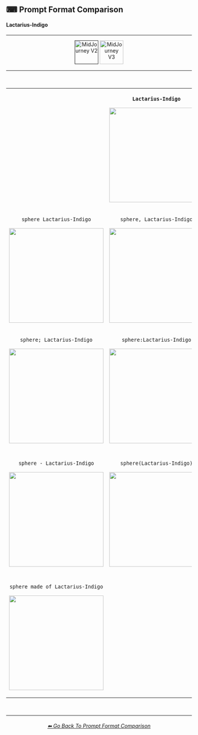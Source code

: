 <h2>⌨ Prompt Format Comparison</h2>
<h4>Lactarius-Indigo</h4>

<hr><!--------------->

<div align="center">

[<img src="https://github.com/willwulfken/MidJourney-Styles-and-Keywords-Reference/blob/main/Images/Repo_Parts/Buttons/Version_Buttons/button_version_V2_active.webp?raw=true" alt="MidJourney V2" height="64" />]()
[<img src="https://github.com/willwulfken/MidJourney-Styles-and-Keywords-Reference/blob/main/Images/Repo_Parts/Buttons/Version_Buttons/button_version_V3_inactive.webp?raw=true" alt="MidJourney V3" height="64" />](https://github.com/willwulfken/MidJourney-Styles-and-Keywords-Reference/blob/main/Pages/MJ_V3/Comparison_Pages/Prompt_Writing/Prompt_Format_Comparison_Subpages/Lactarius-Indigo.md)

</div>

<hr>
<br>

<div align="center">

<table>
	<tr align=center valign=middle>
		<th>
			<br>
		</th>
		<th>
			<p><code>Lactarius-Indigo</code></p><p><img src="https://github.com/willwulfken/MidJourney-Styles-and-Keywords/blob/main/Images/MJ_V2/Comparison_Page_Images/Prompt_Format_Comparison/Lactarius-Indigo.png?raw=true" width="256" /></p>
		</th>
		<th>
			<br>
		</th>
	</tr>
	<tr align=center valign=middle>
		<td>
			<p><code>sphere Lactarius-Indigo</code></p><p><img src="https://github.com/willwulfken/MidJourney-Styles-and-Keywords/blob/main/Images/MJ_V2/Comparison_Page_Images/Prompt_Format_Comparison/sphere_Lactarius-Indigo.png?raw=true" width="256" /></p>
		</td>
		<td>
			<p><code>sphere, Lactarius-Indigo</code></p><p><img src="https://github.com/willwulfken/MidJourney-Styles-and-Keywords/blob/main/Images/MJ_V2/Comparison_Page_Images/Prompt_Format_Comparison/sphere-Lactarius-Indigo.png?raw=true" width="256" /></p>
		</td>
		<td>
			<p><code>Lactarius-Indigo sphere</code></p><p><img src="https://github.com/willwulfken/MidJourney-Styles-and-Keywords/blob/main/Images/MJ_V2/Comparison_Page_Images/Prompt_Format_Comparison/Lactarius-Indigo_sphere.png?raw=true" width="256" /></p>
		</td>
	</tr>
	<tr align=center valign=middle>
		<td>
			<p><code>sphere; Lactarius-Indigo</code></p><p><img src="https://github.com/willwulfken/MidJourney-Styles-and-Keywords/blob/main/Images/MJ_V2/Comparison_Page_Images/Prompt_Format_Comparison/sphere-semicolon-Lactarius-Indigo.png?raw=true" width="256" /></p>
		</td>
		<td>
			<p><code>sphere:Lactarius-Indigo</code></p><p><img src="https://github.com/willwulfken/MidJourney-Styles-and-Keywords/blob/main/Images/MJ_V2/Comparison_Page_Images/Prompt_Format_Comparison/sphere-colon-Lactarius-Indigo.png?raw=true" width="256" /></p>
		</td>
		<td>
			<p><code>sphere::Lactarius-Indigo</code></p><p><img src="https://github.com/willwulfken/MidJourney-Styles-and-Keywords-Reference/blob/main/Images/MJ_V2/Comparison_Page_Images/Prompt_Format_Comparison/sphere-double_colon-Lactarius-Indigo.png?raw=true" width="256" /></p>
		</td>
	</tr>
	<tr align=center valign=middle>
		<td>
			<p><code>sphere - Lactarius-Indigo</code></p><p><img src="https://github.com/willwulfken/MidJourney-Styles-and-Keywords/blob/main/Images/MJ_V2/Comparison_Page_Images/Prompt_Format_Comparison/sphere_-_Lactarius-Indigo.png?raw=true" width="256" /></p>
		</td>
		<td>
			<p><code>sphere(Lactarius-Indigo)</code></p><p><img src="https://github.com/willwulfken/MidJourney-Styles-and-Keywords/blob/main/Images/MJ_V2/Comparison_Page_Images/Prompt_Format_Comparison/sphere(Lactarius-Indigo).png?raw=true" width="256" /></p>
		</td>
		<td>
			<p><code>sphere in the style of Lactarius-Indigo</code></p><p><img src="https://github.com/willwulfken/MidJourney-Styles-and-Keywords/blob/main/Images/MJ_V2/Comparison_Page_Images/Prompt_Format_Comparison/sphere_in_the_style_of_Lactarius-Indigo.png?raw=true" width="256" /></p>
		</td>
	</tr>
	<tr align=center valign=middle>
		<td>
			<p><code>sphere made of Lactarius-Indigo</code></p><p><img src="https://github.com/willwulfken/MidJourney-Styles-and-Keywords/blob/main/Images/MJ_V2/Comparison_Page_Images/Prompt_Format_Comparison/sphere_made_of_Lactarius-Indigo.png?raw=true" width="256" /></p>
		</td>
		<td>
			<br>
		</td>
		<td>
			<p><code>Lactarius-Indigo of a sphere</code></p><p><img src="https://github.com/willwulfken/MidJourney-Styles-and-Keywords/blob/main/Images/MJ_V2/Comparison_Page_Images/Prompt_Format_Comparison/Lactarius-Indigo_of_a_sphere.png?raw=true" width="256" /></p>
		</td>
</table>

</div>

<br>


<hr><!--------------->
<div align="center">
<h6><a href="https://github.com/willwulfken/MidJourney-Styles-and-Keywords-Reference/blob/main/Pages/MJ_V2/Comparison_Pages/Prompt_Writing/Prompt_Format_Comparison.md">⬅ Go Back To Prompt Format Comparison</a></h6>
</div>